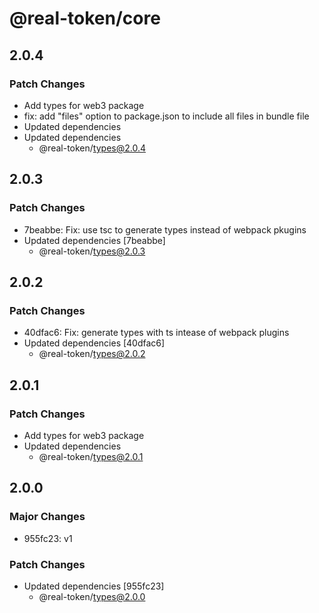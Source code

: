 # @real-token/core

## 2.0.4

### Patch Changes

- Add types for web3 package
- fix: add "files" option to package.json to include all files in bundle file
- Updated dependencies
- Updated dependencies
  - @real-token/types@2.0.4

## 2.0.3

### Patch Changes

- 7beabbe: Fix: use tsc to generate types instead of webpack pkugins
- Updated dependencies [7beabbe]
  - @real-token/types@2.0.3

## 2.0.2

### Patch Changes

- 40dfac6: Fix: generate types with ts intease of webpack plugins
- Updated dependencies [40dfac6]
  - @real-token/types@2.0.2

## 2.0.1

### Patch Changes

- Add types for web3 package
- Updated dependencies
  - @real-token/types@2.0.1

## 2.0.0

### Major Changes

- 955fc23: v1

### Patch Changes

- Updated dependencies [955fc23]
  - @real-token/types@2.0.0
